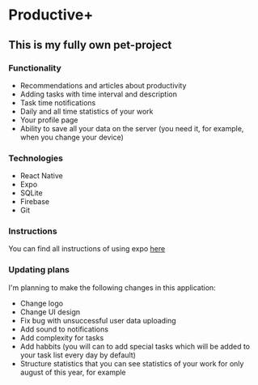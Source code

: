# Productive+

## This is my fully own pet-project

### Functionality

* Recommendations and articles about productivity
* Adding tasks with time interval and description
* Task time notifications
* Daily and all time statistics of your work
* Your profile page
* Ability to save all your data on the server (you need it, for example, when you change your device)

### Technologies

* React Native
* Expo
* SQLite
* Firebase
* Git

### Instructions

You can find all instructions of using expo [here](https://docs.expo.dev/get-started/create-a-new-app/#starting-the-development-server)

### Updating plans

I'm planning to make the following changes in this application:

* Change logo
* Change UI design
* Fix bug with unsuccessful user data uploading
* Add sound to notifications
* Add complexity for tasks
* Add habbits (you will can to add special tasks which will be added to your task list every day by default)
* Structure statistics that you can see statistics of your work for only august of this year, for example
